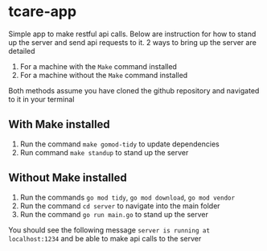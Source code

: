 # tcare-app
Simple app to make restful api calls. Below are instruction for how to stand up the server and send api requests to it. 2 ways to bring up the server are detailed
1. For a machine with the `Make` command installed
2. For a machine without the `Make` command installed

Both methods assume you have cloned the github repository and navigated to it in your terminal

## With Make installed
1. Run the command `make gomod-tidy` to update dependencies
2. Run command `make standup` to stand up the server

## Without Make installed
1. Run the commands `go mod tidy`, `go mod download`, `go mod vendor`
2. Run the command `cd server` to navigate into the main folder
3. Run the command `go run main.go` to stand up the server

You should see the following message `server is running at localhost:1234` and be able to make api calls to the server
